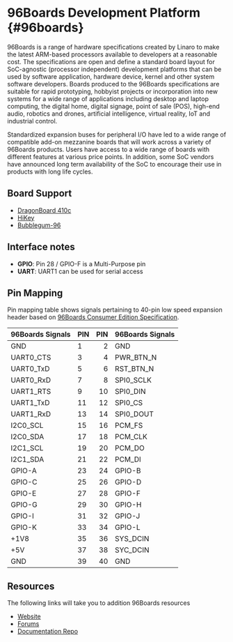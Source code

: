 96Boards Development Platform    {#96boards}
=============================

96Boards is a range of hardware specifications created by Linaro to make the latest ARM-based processors available to developers at a reasonable cost. The specifications are open and define a standard board layout for SoC-agnostic (processor independent)  development platforms that can be used by software application, hardware device, kernel and other system software developers. Boards produced to the 96Boards specifications are suitable for rapid prototyping, hobbyist projects or incorporation into new systems for a wide range of applications including desktop and laptop computing, the digital home, digital signage, point of sale (POS), high-end audio, robotics and drones, artificial intelligence, virtual reality, IoT and industrial control. 

Standardized expansion buses for peripheral I/O have led to a wide range of compatible add-on mezzanine boards  that will work across a variety of 96Boards products. Users have access to a wide range of boards with different features at various price points. In addition, some SoC vendors have announced long term availability of the SoC to encourage their use in products with long life cycles.

Board Support
-------------

- [DragonBoard 410c](http://www.96boards.org/product/dragonboard410c/)
- [HiKey](http://www.96boards.org/product/hikey/)
- [Bubblegum-96](http://www.96boards.org/product/bubblegum-96/)

Interface notes
---------------

- **GPIO**: Pin 28 / GPIO-F is a Multi-Purpose pin
- **UART**: UART1 can be used for serial access

Pin Mapping
-----------

Pin mapping table shows signals pertaining to 40-pin low speed expansion header based on [96Boards Consumer Edition Specification](https://github.com/96boards/documentation/blob/master/Specifications/96Boards-CE-Specification.pdf).

|  96Boards Signals |  PIN  |  PIN  |  96Boards Signals  |
|:------------------|:------|------:|:-------------------|
|     GND           |   1   |   2   |    GND             |
|     UART0_CTS     |   3   |   4   |    PWR_BTN_N       |
|     UART0_TxD     |   5   |   6   |    RST_BTN_N       |
|     UART0_RxD     |   7   |   8   |    SPI0_SCLK       |
|     UART1_RTS     |   9   |   10  |    SPI0_DIN        |
|     UART1_TxD     |   11  |   12  |    SPI0_CS         |
|     UART1_RxD     |   13  |   14  |    SPI0_DOUT       |
|     I2C0_SCL      |   15  |   16  |    PCM_FS          |
|     I2C0_SDA      |   17  |   18  |    PCM_CLK         |
|     I2C1_SCL      |   19  |   20  |    PCM_DO          |
|     I2C1_SDA      |   21  |   22  |    PCM_DI          |
|     GPIO-A        |   23  |   24  |    GPIO-B          |
|     GPIO-C        |   25  |   26  |    GPIO-D          |
|     GPIO-E        |   27  |   28  |    GPIO-F          |
|     GPIO-G        |   29  |   30  |    GPIO-H          |
|     GPIO-I        |   31  |   32  |    GPIO-J          |
|     GPIO-K        |   33  |   34  |    GPIO-L          |
|     +1V8          |   35  |   36  |    SYS_DCIN        |
|     +5V           |   37  |   38  |    SYC_DCIN        |
|     GND           |   39  |   40  |    GND             |

Resources
---------

The following links will take you to addition 96Boards resources

- [Website](http://www.96boards.org/)
- [Forums](https://discuss.96boards.org/)
- [Documentation Repo](https://github.com/96boards/documentation)
